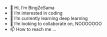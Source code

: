 - 👋 Hi, I’m BingZeSama
- 👀 I’m interested in coding
- 🌱 I’m currently learning deep learning
- 💞️ I’m looking to collaborate on, NOOOOOOO
- 📫 How to reach me ...

<!---
BingZeSama/BingZeSama is a ✨ special ✨ repository because its `README.md` (this file) appears on your GitHub profile.
You can click the Preview link to take a look at your changes.
--->
